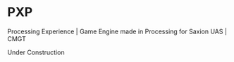 # PXP
Processing Experience | Game Engine made in Processing for Saxion UAS | CMGT

Under Construction
